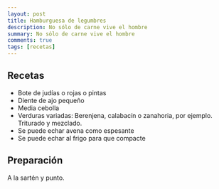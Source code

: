 ```yaml
---
layout: post
title: Hamburguesa de legumbres
description: No sólo de carne vive el hombre
summary: No sólo de carne vive el hombre
comments: true
tags: [recetas]
---
```


## Recetas

- Bote de judías o rojas o pintas
- Diente de ajo pequeño
- Media cebolla
- Verduras variadas: Berenjena, calabacín o zanahoria, por ejemplo. Triturado y mezclado.
- Se puede echar avena como espesante
- Se puede echar al frigo para que compacte

## Preparación

A la sartén y punto.